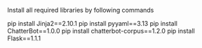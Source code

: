 Install all required libraries by following commands

pip install Jinja2==2.10.1
pip install pyyaml==3.13
pip install ChatterBot==1.0.0
pip install chatterbot-corpus==1.2.0
pip install Flask==1.1.1
